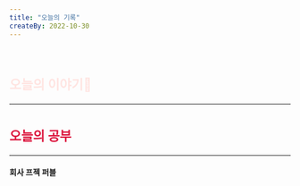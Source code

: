 ```yaml
---
title: "오늘의 기록"
createBy: 2022-10-30
---
```



<br>

<h2 style="font-size:23px; color:#ffe4e1">오늘의 이야기🧧</h2>

--- 
<h6 style="font-size:16.3px;">

</h6>

<h2 style="font-size:23px; color:#dc143c">오늘의 공부</h2>

--- 

#### 회사 프젝 퍼블
#### 




<Comment />